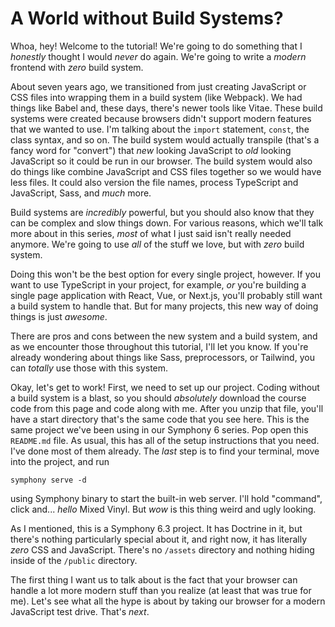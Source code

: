# A World without Build Systems?

Whoa, hey! Welcome to the tutorial! We're going to do something that I *honestly* thought I would *never* do again. We're going to write a *modern* frontend with *zero* build system.

About seven years ago, we transitioned from just creating JavaScript or CSS files into wrapping them in a build system (like Webpack). We had things like Babel and, these days, there's newer tools like Vitae. These build systems were created because browsers didn't support modern features that we wanted to use. I'm talking about the `import` statement, `const`, the class syntax, and so on. The build system would actually transpile (that's a fancy word for "convert") that *new* looking JavaScript to *old* looking JavaScript so it could be run in our browser. The build system would also do things like combine JavaScript and CSS files together so we would have less files. It could also version the file names, process TypeScript and JavaScript, Sass, and *much* more.

Build systems are *incredibly* powerful, but you should also know that they can be complex and slow things down. For various reasons, which we'll talk more about in this series, *most* of what I just said isn't really needed anymore. We're going to use *all* of the stuff we love, but with *zero* build system.

Doing this won't be the best option for every single project, however. If you want to use TypeScript in your project, for example, *or* you're building a single page application with React, Vue, or Next.js, you'll probably still want a build system to handle that. But for many projects, this new way of doing things is just *awesome*.

There are pros and cons between the new system and a build system, and as we encounter those throughout this tutorial, I'll let you know. If you're already wondering about things like Sass, preprocessors, or Tailwind, you can *totally* use those with this system.

Okay, let's get to work! First, we need to set up our project. Coding without a build system is a blast, so you should *absolutely* download the course code from this page and code along with me. After you unzip that file, you'll have a start directory that's the same code that you see here.  This is the same project we've been using in our Symphony 6 series. Pop open this `README.md` file. As usual, this has all of the setup instructions that you need. I've done most of them already. The *last* step is to find your terminal, move into the project, and run

```terminal
symphony serve -d
```

using Symphony binary to start the built-in web server. I'll hold "command", click and... *hello* Mixed Vinyl. But *wow* is this thing weird and ugly looking.

As I mentioned, this is a Symphony 6.3 project. It has Doctrine in it, but there's nothing particularly special about it, and right now, it has literally *zero* CSS and JavaScript. There's no `/assets` directory and nothing hiding inside of the `/public` directory.

The first thing I want us to talk about is the fact that your browser can handle a lot more modern stuff than you realize (at least that was true for me). Let's see what all the hype is about by taking our browser for a modern JavaScript test drive. That's *next*.
